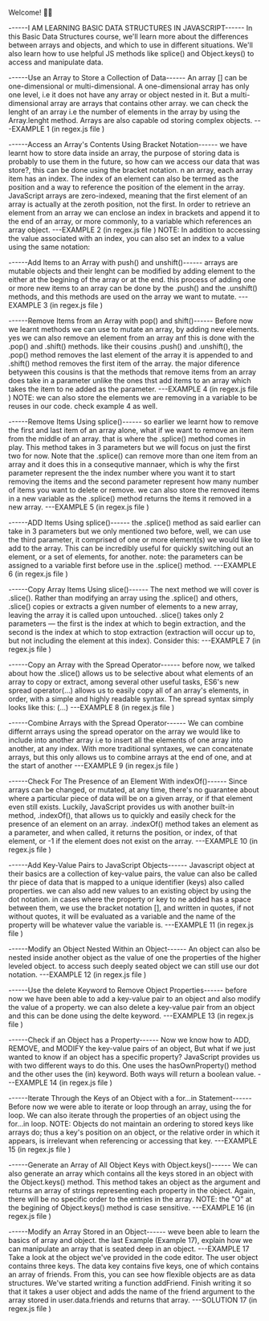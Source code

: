 Welcome! 👋😊

------I AM LEARNING BASIC DATA STRUCTURES IN JAVASCRIPT------
In this Basic Data Structures course, we'll learn more about the differences between arrays and objects, and which to use in different situations. We'll also learn how to use helpful JS methods like splice() and Object.keys() to access and manipulate data.

------Use an Array to Store a Collection of Data------
An array [] can be one-dimensional or multi-dimensional. A one-dimensional array has only one level, i.e it does not have any array or object nested in it. But a multi-dimensional array are arrays that contains other array. we can check the lenght of an array i.e the number of elements in the array by using the Array.lenght method. Arrays are also capable od storing complex objects.
---EXAMPLE 1 (in regex.js file )

------Access an Array's Contents Using Bracket Notation------
we have learnt how to store data inside an array, the purpose of storing data is probably to use them in the future, so how can we access our data that was store?, this can be done using the bracket notation. n an array, each array item has an index. The index of an element can also be termed as the position and a way to reference the position of the element in the array. JavaScript arrays are zero-indexed, meaning that the first element of an array is actually at the zeroth position, not the first. In order to retrieve an element from an array we can enclose an index in brackets and append it to the end of an array, or more commonly, to a variable which references an array object.
---EXAMPLE 2 (in regex.js file )
NOTE: In addition to accessing the value associated with an index, you can also set an index to a value using the same notation:

------Add Items to an Array with push() and unshift()------
arrays are mutable objects and their lenght can be modified by adding element to the either at the begining of the array or at the end. this process of adding one or more new items to an array can be done by the .push() and the .unshift() methods, and this methods are used on the array we want to mutate.
---EXAMPLE 3 (in regex.js file )

------Remove Items from an Array with pop() and shift()------
Before now we learnt methods we can use to mutate an array, by adding new elements. yes we can also remove an element from an array anf this is done with the .pop() and .shift() methods. like their cousins .push() and .unshift(), the .pop() method removes the last element of the array it is appended to and .shift() method removes the first item of the array. the major diference betyween this cousins is that the methods that remove items from an array does take in a parameter unlike the ones thst add items to an array which takes the item to ne added as the parameter.
---EXAMPLE 4 (in regex.js file )
NOTE: we can also store the elements we are removing in a variable to be reuses in our code. check example 4 as well.

------Remove Items Using splice()------
so earlier we learnt how to remove the first and last item of an array alone, what if we want to remove an item from the middle of an array. that is where the .splice() method comes in play. This method takes in 3 parameters but we will focus on just the first two for now. Note that the .splice() can remove more than one item from an array and it does this in a consequtive mannaer, which is why the first parameter represent the the index number where you want it to start removing the items and the second parameter represent how many number of items you want to delete or remove.
we can also store the removed items in a new variable as the .splice() method returns the items it removed in a new array.
---EXAMPLE 5 (in regex.js file )

------ADD Items Using splice()------
the .splice() method as said earlier can take in 3 parameters but we only mentioned two before, well, we can use the third parameter, it comprised of one or more element(s) we would like to add to the array. This can be incredibly useful for quickly switching out an element, or a set of elements, for another.
note: the parameters can be assigned to a variable first before use in the .splice() method.
---EXAMPLE 6 (in regex.js file )

------Copy Array Items Using slice()------
The next method we will cover is .slice(). Rather than modifying an array using the .splice() and others, .slice() copies or extracts a given number of elements to a new array, leaving the array it is called upon untouched. .slice() takes only 2 parameters — the first is the index at which to begin extraction, and the second is the index at which to stop extraction (extraction will occur up to, but not including the element at this index). Consider this:
---EXAMPLE 7 (in regex.js file )

------Copy an Array with the Spread Operator------
before now, we talked about how the .slice() allows us to be selective about what elements of an array to copy or extract, among several other useful tasks, ES6's new spread operator(...) allows us to easily copy all of an array's elements, in order, with a simple and highly readable syntax. The spread syntax simply looks like this: (...)
---EXAMPLE 8 (in regex.js file )

------Combine Arrays with the Spread Operator------
We can combine differnt arrays using the spread operator on the array we would like to include into another array i.e to insert all the elements of one array into another, at any index. With more traditional syntaxes, we can concatenate arrays, but this only allows us to combine arrays at the end of one, and at the start of another
---EXAMPLE 9 (in regex.js file )

------Check For The Presence of an Element With indexOf()------
Since arrays can be changed, or mutated, at any time, there's no guarantee about where a particular piece of data will be on a given array, or if that element even still exists. Luckily, JavaScript provides us with another built-in method, .indexOf(), that allows us to quickly and easily check for the presence of an element on an array. .indexOf() method takes an element as a parameter, and when called, it returns the position, or index, of that element, or -1 if the element does not exist on the array.
---EXAMPLE 10 (in regex.js file )

------Add Key-Value Pairs to JavaScript Objects------
Javascript object at their basics are a collection of key-value pairs, the value can also be called thr piece of data that is mapped to a unique identifier (keys) also called properties. we can also add new values to an existing object by using the dot notation. in cases where the property or key to ne added has a space between them, we use the bracket notation [], and written in quotes, if not without quotes, it will be evaluated as a variable and the name of the property will be whatever value the variable is.
---EXAMPLE 11 (in regex.js file )

------Modify an Object Nested Within an Object------
An object can also be nested inside another object as the value of one the properties of the higher leveled object. to access such deeply seated object we can still use our dot notation.
---EXAMPLE 12 (in regex.js file )

------Use the delete Keyword to Remove Object Properties------
before now we have been able to add a key-value pair to an object and also modify the value of a property. we can also delete a key-value pair from an object and this can be done using the delte keyword.
---EXAMPLE 13 (in regex.js file )

------Check if an Object has a Property------
Now we know how to ADD, REMOVE, and MODIFY the key-value pairs of an object, But what if we just wanted to know if an object has a specific property? JavaScript provides us with two different ways to do this. One uses the hasOwnProperty() method and the other uses the (in) keyword. Both ways will return a boolean value.
---EXAMPLE 14 (in regex.js file )

------Iterate Through the Keys of an Object with a for...in Statement------
Before now we were able to iterate or loop through an array, using the for loop. We can also iterate through the properties of an object using the for...in loop.
NOTE: Objects do not maintain an ordering to stored keys like arrays do; thus a key's position on an object, or the relative order in which it appears, is irrelevant when referencing or accessing that key.
---EXAMPLE 15 (in regex.js file )

------Generate an Array of All Object Keys with Object.keys()------
We can also generate an array which contains all the keys stored in an object with the Object.keys() method. This method takes an object as the argument and returns an array of strings representing each property in the object. Again, there will be no specific order to the entries in the array. NOTE: the "O" at the begining of Object.keys() method is case sensitive.
---EXAMPLE 16 (in regex.js file )

------Modify an Array Stored in an Object------
weve been able to learn the basics of array and object. the last Example (Example 17), explain how we can manipulate an array that is seated deep in an object.
---EXAMPLE 17
Take a look at the object we've provided in the code editor. The user object contains three keys. The data key contains five keys, one of which contains an array of friends. From this, you can see how flexible objects are as data structures. We've started writing a function addFriend. Finish writing it so that it takes a user object and adds the name of the friend argument to the array stored in user.data.friends and returns that array.
---SOLUTION 17 (in regex.js file )

